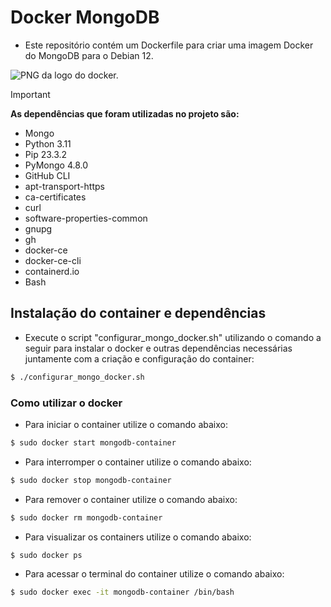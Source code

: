 # Docker MongoDB

- Este repositório contém um Dockerfile para criar uma imagem Docker do MongoDB para o Debian 12.

![PNG da logo do docker.](https://upload.wikimedia.org/wikipedia/commons/e/ea/Docker_%28container_engine%29_logo_%28cropped%29.png)

> [!IMPORTANT]
> **As dependências que foram utilizadas no projeto são:**
> - Mongo
> - Python 3.11
> - Pip 23.3.2
> - PyMongo 4.8.0
> - GitHub CLI
> - apt-transport-https
> - ca-certificates
> - curl
> - software-properties-common
> - gnupg
> - gh
> - docker-ce
> - docker-ce-cli
> - containerd.io
> - Bash

## Instalação do container e dependências

- Execute o script "configurar_mongo_docker.sh" utilizando o comando a seguir para instalar o docker e outras dependências necessárias juntamente com a criação e configuração do container:
```bash
$ ./configurar_mongo_docker.sh
```

### Como utilizar o docker

- Para iniciar o container utilize o comando abaixo:
```bash
$ sudo docker start mongodb-container
```

- Para interromper o container utilize o comando abaixo:
```bash
$ sudo docker stop mongodb-container
```

- Para remover o container utilize o comando abaixo:
```bash
$ sudo docker rm mongodb-container
```

- Para visualizar os containers utilize o comando abaixo:
```bash
$ sudo docker ps
```

- Para acessar o terminal do container utilize o comando abaixo:
```bash
$ sudo docker exec -it mongodb-container /bin/bash
```
